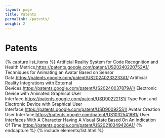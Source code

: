 ```yaml
---
layout: page
title: Patents
permalink: /patents/
weight: 2
---
```


# **Patents**

{% capture list_items %}
 Artificial Reality System for Code Recognition and Health Metrics,https://patents.google.com/patent/US20240220752A1/
Techniques for Animating an Avatar Based on Sensor Data,https://patents.google.com/patent/US20240233233A1/
Artificial Reality Integrations with External Devices,https://patents.google.com/patent/US20240037879A1/
Electronic Device with Animated Graphical User Interface,https://patents.google.com/patent/USD902221S1/
Type Font and Electronic Device with Graphical User Interface,https://patents.google.com/patent/USD900925S1/
Avatar Creation User Interface,https://patents.google.com/patent/US10325416B1/
User Interfaces With A Character Having A Visual State Based On An Indication Of Time,https://patents.google.com/patent/US20210349426A1/
{% endcapture %}
{% include elements/list.html %}
